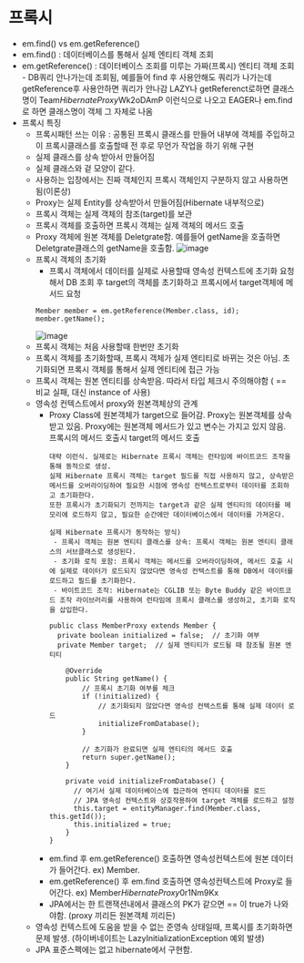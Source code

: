 # 프록시
- em.find() vs em.getReference()
- em.find() : 데이터베이스를 통해서 실제 엔티티 객체 조회
- em.getReference() : 데이터베이스 조회를 미루는 가짜(프록시) 엔티티 객체 조회 - DB쿼리 안나가는데 조회됨, 예를들어 find 후 사용안해도 쿼리가 나가는데 getReference후 사용안하면 쿼리가 안나감
  LAZY나 getReferenct로하면 클래스명이 Team$HibernateProxy$Wk2oDAmP 이런식으로 나오고 EAGER나 em.find로 하면 클래스명이 객체 그 자체로 나옴
- 프록시 특징
  - 프록시패턴 쓰는 이유 : 공통된 프록시 클래스를 만들어 내부에 객체를 주입하고 이 프록시클래스를 호출할때 전 후로 무언가 작업을 하기 위해 구현
  - 실제 클래스를 상속 받아서 만들어짐
  - 실제 클래스와 겉 모양이 같다.
  - 사용하는 입장에서는 진짜 객체인지 프록시 객체인지 구분하지 않고 사용하면 됨(이론상)
  - Proxy는 실제 Entity를 상속받아서 만들어짐(Hibernate 내부적으로)
  - 프록시 객체는 실제 객체의 참조(target)를 보관
  - 프록시 객체를 호출하면 프록시 객체는 실제 객체의 메서드 호출
  - Proxy 객체에 원본 객체를 Deletgrate함. 예를들어 getName을 호출하면 Deletgrate클래스의 getName을 호출함.
    ![image](https://github.com/user-attachments/assets/c79da501-915c-4cf5-8336-8dd808479132)
  - 프록시 객체의 초기화
    - 프록시 객체에서 데이터를 실제로 사용할때 영속성 컨텍스트에 초기화 요청해서 DB 조회 후 target의 객체를 초기화하고 프록시에서 target객체에 메서드 요청
    ```
    Member member = em.getReference(Member.class, id);
    member.getName();
    ```
    ![image](https://github.com/user-attachments/assets/97d507e9-454a-4dde-adb4-ce8d1b929b7f)
  - 프록시 객체는 처음 사용할때 한번만 초기화
  - 프록시 객체를 초기화할때, 프록시 객체가 실제 엔티티로 바뀌는 것은 아님. 초기화되면 프록시 객체를 통해서 실제 엔티티에 접근 가능
  - 프록시 객체는 원본 엔티티를 상속받음. 따라서 타입 체크시 주의해야함 ( == 비교 실패, 대신 instance of 사용)
  - 영속성 컨텍스트에서 proxy와 원본객체상의 관계
    - Proxy Class에 원본객체가 target으로 들어감. Proxy는 원본객체를 상속받고 있음. Proxy에는 원본객체 메서드가 있고 변수는 가지고 있지 않음. 프록시의 메서드 호출시 target의 메서드 호출
      ```
      대략 이런식. 실제로는 Hibernate 프록시 객체는 런타임에 바이트코드 조작을 통해 동적으로 생성.
      실제 Hibernate 프록시 객체는 target 필드를 직접 사용하지 않고, 상속받은 메서드를 오버라이딩하여 필요한 시점에 영속성 컨텍스트로부터 데이터를 조회하고 초기화한다.
      또한 프록시가 초기화되기 전까지는 target과 같은 실제 엔티티의 데이터를 메모리에 로드하지 않고, 필요한 순간에만 데이터베이스에서 데이터를 가져온다.

      실제 Hibernate 프록시가 동작하는 방식)
       - 프록시 객체는 원본 엔티티 클래스를 상속: 프록시 객체는 원본 엔티티 클래스의 서브클래스로 생성된다.
       - 초기화 로직 포함: 프록시 객체는 메서드를 오버라이딩하여, 메서드 호출 시에 실제로 데이터가 로드되지 않았다면 영속성 컨텍스트를 통해 DB에서 데이터를 로드하고 필드를 초기화한다.
       - 바이트코드 조작: Hibernate는 CGLIB 또는 Byte Buddy 같은 바이트코드 조작 라이브러리를 사용하여 런타임에 프록시 클래스를 생성하고, 초기화 로직을 삽입한다.
      
      public class MemberProxy extends Member {
        private boolean initialized = false;  // 초기화 여부
        private Member target;  // 실제 엔티티가 로드될 때 참조될 원본 엔티티
  
          @Override
          public String getName() {
              // 프록시 초기화 여부를 체크
              if (!initialized) {
                  // 초기화되지 않았다면 영속성 컨텍스트를 통해 실제 데이터 로드
                  initializeFromDatabase();
              }
      
              // 초기화가 완료되면 실제 엔티티의 메서드 호출
              return super.getName();
          }
  
          private void initializeFromDatabase() {
            // 여기서 실제 데이터베이스에 접근하여 엔티티 데이터를 로드
            // JPA 영속성 컨텍스트와 상호작용하여 target 객체를 로드하고 설정
            this.target = entityManager.find(Member.class, this.getId());
            this.initialized = true;
          }
      }
      ```
    - em.find 후 em.getReference() 호출하면 영속성컨텍스트에 원본 데이터가 들어간다. ex) Member.
    - em.getReference() 후 em.find 호출하면 영속성컨텍스트에 Proxy로 들어간다. ex) Member$HibernateProxy$0r1Nm9Kx
    - JPA에서는 한 트랜잭션내에서 클래스의 PK가 같으면 == 이 true가 나와야함. (proxy 끼리든 원본객체 끼리든)
  - 영속성 컨텍스트에 도움을 받을 수 없는 준영속 상태일때, 프록시를 초기화하면 문제 발생. (하이버네이트는 LazyInitializationException 예외 발생)
  - JPA 표준스펙에는 없고 hibernate에서 구현함.


